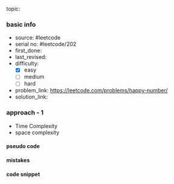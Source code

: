 topic:

### basic info
- source: #leetcode 
- serial no: #leetcode/202
- first_done:
- last_revised:
- difficulty:
	- [x] easy
	- [ ] medium
	- [ ] hard
- problem_link: https://leetcode.com/problems/happy-number/
- solution_link:

### approach - 1
- Time Complexity
- space complexity

#### pseudo code

#### mistakes

#### code snippet
```python

```
